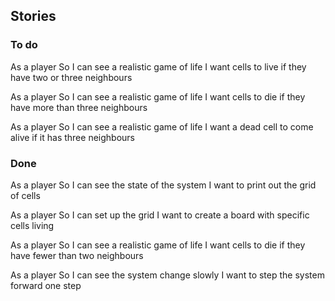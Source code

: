 ## Stories

### To do

As a player
So I can see a realistic game of life
I want cells to live if they have two or three neighbours

As a player
So I can see a realistic game of life
I want cells to die if they have more than three neighbours

As a player
So I can see a realistic game of life
I want a dead cell to come alive if it has three neighbours

### Done

As a player
So I can see the state of the system
I want to print out the grid of cells

As a player
So I can set up the grid
I want to create a board with specific cells living

As a player
So I can see a realistic game of life
I want cells to die if they have fewer than two neighbours

As a player
So I can see the system change slowly
I want to step the system forward one step
